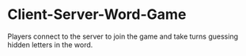 # Client-Server-Word-Game
Players connect to the server to join the game and take turns guessing hidden letters in the word.
